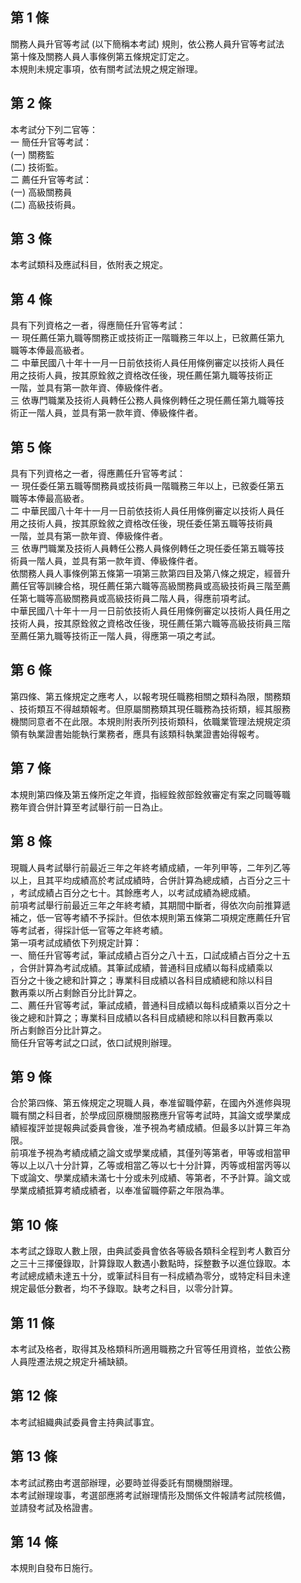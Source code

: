 第 1 條
-------
關務人員升官等考試 (以下簡稱本考試) 規則，依公務人員升官等考試法  
第十條及關務人員人事條例第五條規定訂定之。  
本規則未規定事項，依有關考試法規之規定辦理。

第 2 條
-------
本考試分下列二官等：  
一  簡任升官等考試：  
 (一) 關務監  
 (二) 技術監。  
二  薦任升官等考試：  
 (一) 高級關務員  
 (二) 高級技術員。

第 3 條
-------
本考試類科及應試科目，依附表之規定。

第 4 條
-------
具有下列資格之一者，得應簡任升官等考試：  
一  現任薦任第九職等關務正或技術正一階職務三年以上，已敘薦任第九  
    職等本俸最高級者。  
二  中華民國八十年十一月一日前依技術人員任用條例審定以技術人員任  
    用之技術人員，按其原銓敘之資格改任後，現任薦任第九職等技術正  
    一階，並具有第一款年資、俸級條件者。  
三  依專門職業及技術人員轉任公務人員條例轉任之現任薦任第九職等技  
    術正一階人員，並具有第一款年資、俸級條件者。

第 5 條
-------
具有下列資格之一者，得應薦任升官等考試：  
一  現任委任第五職等關務員或技術員一階職務三年以上，已敘委任第五  
    職等本俸最高級者。  
二  中華民國八十年十一月一日前依技術人員任用條例審定以技術人員任  
    用之技術人員，按其原銓敘之資格改任後，現任委任第五職等技術員  
    一階，並具有第一款年資、俸級條件者。  
三  依專門職業及技術人員轉任公務人員條例轉任之現任委任第五職等技  
    術員一階人員，並具有第一款年資、俸級條件者。  
依關務人員人事條例第五條第一項第三款第四目及第八條之規定，經晉升  
薦任官等訓練合格，現任薦任第六職等高級關務員或高級技術員三階至薦  
任第七職等高級關務員或高級技術員二階人員，得應前項考試。  
中華民國八十年十一月一日前依技術人員任用條例審定以技術人員任用之  
技術人員，按其原銓敘之資格改任後，現任薦任第六職等高級技術員三階  
至薦任第九職等技術正一階人員，得應第一項之考試。

第 6 條
-------
第四條、第五條規定之應考人，以報考現任職務相關之類科為限，關務類  
、技術類互不得越類報考。但原屬關務類其現任職務為技術類，經其服務  
機關同意者不在此限。本規則附表所列技術類科，依職業管理法規規定須  
領有執業證書始能執行業務者，應具有該類科執業證書始得報考。

第 7 條
-------
本規則第四條及第五條所定之年資，指經銓敘部銓敘審定有案之同職等職  
務年資合併計算至考試舉行前一日為止。

第 8 條
-------
現職人員考試舉行前最近三年之年終考績成績，一年列甲等，二年列乙等  
以上，且其平均成績高於考試成績時，合併計算為總成績，占百分之三十  
，考試成績占百分之七十。其餘應考人，以考試成績為總成績。  
前項考試舉行前最近三年之年終考績，其期間中斷者，得依次向前推算遞  
補之，低一官等考績不予採計。但依本規則第五條第二項規定應薦任升官  
等考試者，得採計低一官等之年終考績。  
第一項考試成績依下列規定計算：  
一、簡任升官等考試，筆試成績占百分之八十五，口試成績占百分之十五  
    ，合併計算為考試成績。其筆試成績，普通科目成績以每科成績乘以  
    百分之十後之總和計算之；專業科目成績以各科目成績總和除以科目  
    數再乘以所占剩餘百分比計算之。  
二、薦任升官等考試，筆試成績，普通科目成績以每科成績乘以百分之十  
    後之總和計算之；專業科目成績以各科目成績總和除以科目數再乘以  
    所占剩餘百分比計算之。  
簡任升官等考試之口試，依口試規則辦理。

第 9 條
-------
合於第四條、第五條規定之現職人員，奉准留職停薪，在國內外進修與現  
職有關之科目者，於學成回原機關服務應升官等考試時，其論文或學業成  
績經複評並提報典試委員會後，准予視為考績成績。但最多以計算三年為  
限。  
前項准予視為考績成績之論文或學業成績，其僅列等第者，甲等或相當甲  
等以上以八十分計算，乙等或相當乙等以七十分計算，丙等或相當丙等以  
下或論文、學業成績未滿七十分或未列成績、等第者，不予計算。論文或  
學業成績抵算考績成績者，以奉准留職停薪之年限為準。

第 10 條
--------
本考試之錄取人數上限，由典試委員會依各等級各類科全程到考人數百分  
之三十三擇優錄取，計算錄取人數遇小數點時，採整數予以進位錄取。本  
考試總成績未達五十分，或筆試科目有一科成績為零分，或特定科目未達  
規定最低分數者，均不予錄取。缺考之科目，以零分計算。

第 11 條
--------
本考試及格者，取得其及格類科所適用職務之升官等任用資格，並依公務  
人員陞遷法規之規定升補缺額。

第 12 條
--------
本考試組織典試委員會主持典試事宜。

第 13 條
--------
本考試試務由考選部辦理，必要時並得委託有關機關辦理。  
本考試辦理竣事，考選部應將考試辦理情形及關係文件報請考試院核備，  
並請發考試及格證書。

第 14 條
--------
本規則自發布日施行。

